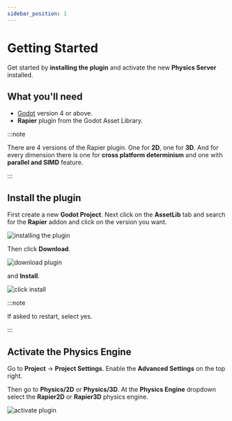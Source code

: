 ```yaml
---
sidebar_position: 1
---
```


# Getting Started

Get started by **installing the plugin** and activate the new **Physics Server** installed.

## What you'll need

- [Godot](https://godotengine.org/download/) version 4 or above.
- **Rapier** plugin from the Godot Asset Library.

:::note

There are 4 versions of the Rapier plugin. One for **2D**, one for **3D**. And for every dimension there is one for **cross platform determinism** and one with **parallel and SIMD** feature.

:::


## Install the plugin

First create a new **Godot Project**. Next click on the **AssetLib** tab and search for the **Rapier** addon and click on the version you want.

![installing the plugin](/img/intro/install-addon.png)

Then click **Download**.

![download plugin](/img/intro/download-addon.png)

and **Install**.

![click install](/img/intro/click-install.png)

:::note

If asked to restart, select yes.

:::

## Activate the Physics Engine

Go to **Project** -> **Project Settings**. Enable the **Advanced Settings** on the top right.

Then go to **Physics/2D** or **Physics/3D**. At the **Physics Engine** dropdown select the **Rapier2D** or **Rapier3D** physics engine.

![activate plugin](/img/intro/activate-plugin.png)
